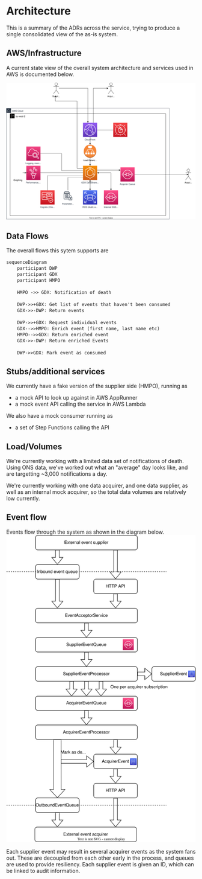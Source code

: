 # Architecture

This is a summary of the ADRs across the service, trying to produce a single consolidated view of the as-is system.

## AWS/Infrastructure
A current state view of the overall system architecture and services used in AWS is documented below.

![](img/architecture.drawio.svg)

## Data Flows

The overall flows this sytem supports are
```mermaid
sequenceDiagram
    participant DWP
    participant GDX
    participant HMPO

    HMPO ->> GDX: Notification of death

    DWP->>+GDX: Get list of events that haven't been consumed
    GDX->>-DWP: Return events

    DWP->>+GDX: Request individual events
    GDX-->>HMPO: Enrich event (first name, last name etc)
    HMPO-->>GDX: Return enriched event
    GDX->>-DWP: Return enriched Events

    DWP->>GDX: Mark event as consumed
```

## Stubs/additional services

We currently have a fake version of the supplier side (HMPO), running as
- a mock API to look up against in AWS AppRunner
- a mock event API calling the service in AWS Lambda

We also have a mock consumer running as
- a set of Step Functions calling the API

## Load/Volumes

We're currently working with a limited data set of notifications of death.
Using ONS data, we've worked out what an "average" day looks like, and are targetting ~3,000 notifications a day.

We're currently working with one data acquirer, and one data supplier, as well as an internal mock acquirer,
so the total data volumes are relatively low currently.

## Event flow
Events flow through the system as shown in the diagram below.
![flow.drawio.svg](img/event-flow.drawio.svg)

Each supplier event may result in several acquirer events as the system fans out. These are decoupled from each other early
in the process, and queues are used to provide resiliency. Each supplier event is given an ID, which can be linked to
audit information.
